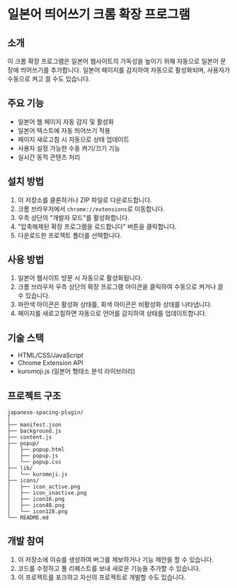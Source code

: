 # 일본어 띄어쓰기 크롬 확장 프로그램

## 소개
이 크롬 확장 프로그램은 일본어 웹사이트의 가독성을 높이기 위해 자동으로 일본어 문장에 띄어쓰기를 추가합니다. 일본어 페이지를 감지하여 자동으로 활성화되며, 사용자가 수동으로 켜고 끌 수도 있습니다.

## 주요 기능
- 일본어 웹 페이지 자동 감지 및 활성화
- 일본어 텍스트에 자동 띄어쓰기 적용
- 페이지 새로고침 시 자동으로 상태 업데이트
- 사용자 설정 가능한 수동 켜기/끄기 기능
- 실시간 동적 콘텐츠 처리

## 설치 방법
1. 이 저장소를 클론하거나 ZIP 파일로 다운로드합니다.
2. 크롬 브라우저에서 `chrome://extensions`로 이동합니다.
3. 우측 상단의 "개발자 모드"를 활성화합니다.
4. "압축해제된 확장 프로그램을 로드합니다" 버튼을 클릭합니다.
5. 다운로드한 프로젝트 폴더를 선택합니다.

## 사용 방법
1. 일본어 웹사이트 방문 시 자동으로 활성화됩니다.
2. 크롬 브라우저 우측 상단의 확장 프로그램 아이콘을 클릭하여 수동으로 켜거나 끌 수 있습니다.
3. 파란색 아이콘은 활성화 상태를, 회색 아이콘은 비활성화 상태를 나타냅니다.
4. 페이지를 새로고침하면 자동으로 언어를 감지하여 상태를 업데이트합니다.

## 기술 스택
- HTML/CSS/JavaScript
- Chrome Extension API
- kuromoji.js (일본어 형태소 분석 라이브러리)

## 프로젝트 구조
```
japanese-spacing-plugin/
│
├── manifest.json
├── background.js
├── content.js
├── popup/
│   ├── popup.html
│   ├── popup.js
│   └── popup.css
├── lib/
│   └── kuromoji.js
├── icons/
│   ├── icon_active.png
│   ├── icon_inactive.png
│   ├── icon16.png
│   ├── icon48.png
│   └── icon128.png
└── README.md
```

## 개발 참여
1. 이 저장소에 이슈를 생성하여 버그를 제보하거나 기능 제안을 할 수 있습니다.
2. 코드를 수정하고 풀 리퀘스트를 보내 새로운 기능을 추가할 수 있습니다.
3. 이 프로젝트를 포크하고 자신의 프로젝트로 개발할 수도 있습니다.